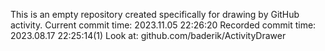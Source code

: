 This is an empty repository created specifically for drawing by GitHub activity.
Current commit time: 2023.11.05 22:26:20
Recorded commit time: 2023.08.17 22:25:14(1)
Look at: github.com/baderik/ActivityDrawer
